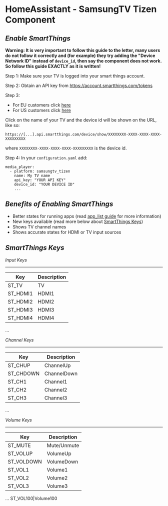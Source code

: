 # HomeAssistant - SamsungTV Tizen Component

***Enable SmartThings***
---------------

**Warning: It is very important to follow this guide to the letter, many users do not follow it correctly and (for example) they try adding the "Device Network ID" instead of `device_id`, then say the component does not work. So follow this guide EXACTLY as it is written!**

Step 1: Make sure your TV is logged into your smart things account.

Step 2: Obtain an API key from https://account.smartthings.com/tokens

Step 3: 
* For EU customers click [here](https://graph-eu01-euwest1.api.smartthings.com/device/list)
* For US customers click [here](https://graph-na04-useast2.api.smartthings.com/device/list)

Click on the name of your TV and the device id will be shown on the URL, like so:
```
https://[...].api.smartthings.com/device/show/XXXXXXXX-XXXX-XXXX-XXXX-XXXXXXXXX
```
where `XXXXXXXX-XXXX-XXXX-XXXX-XXXXXXXXX` is the device id.

Step 4: In your `configuration.yaml` add:

```
media_player:
  - platform: samsungtv_tizen
    name: My TV name
    api_key: "YOUR API KEY"
    device_id: "YOUR DEVICE ID"
    ...
```


***Benefits of Enabling SmartThings***
---------------

- Better states for running apps (read [app_list guide](https://github.com/jaruba/ha-samsungtv-tizen/blob/master/App_list.md) for more information)
- New keys available (read more below about [SmartThings Keys](https://github.com/jaruba/ha-samsungtv-tizen/blob/master/Smartthings.md#smartthings-keys))
- Shows TV channel names
- Shows accurate states for HDMI or TV input sources


***SmartThings Keys***
---------------

*Input Keys*
____________
Key|Description
---|-----------
ST_TV|TV
ST_HDMI1|HDMI1
ST_HDMI2|HDMI2
ST_HDMI3|HDMI3
ST_HDMI4|HDMI4
...

*Channel Keys*
______________
Key|Description
---|-----------
ST_CHUP|ChannelUp
ST_CHDOWN|ChannelDown
ST_CH1|Channel1
ST_CH2|Channel2
ST_CH3|Channel3
...

*Volume Keys*
______________
Key|Description
---|-----------
ST_MUTE|Mute/Unmute
ST_VOLUP|VolumeUp
ST_VOLDOWN|VolumeDown
ST_VOL1|Volume1
ST_VOL2|Volume2
ST_VOL3|Volume3
...
ST_VOL100|Volume100

